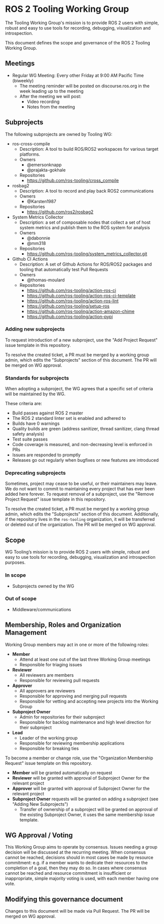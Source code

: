 # ROS 2 Tooling Working Group

The Tooling Working Group's mission is to provide ROS 2 users with simple, robust and easy to use tools for recording, debugging, visualization and introspection.

This document defines the scope and governance of the ROS 2 Tooling Working Group.


## Meetings

* Regular WG Meeting: Every other Friday at 9:00 AM Pacific Time (biweekly)
  * The meeting reminder will be posted on discourse.ros.org in the week leading up to the meeting
  * After the meeting we will post:
    * Video recording
    * Notes from the meeting


## Subprojects

The following subprojects are owned by Tooling WG:
* ros-cross-compile
  * Description: A tool to build ROS/ROS2 workspaces for various target platforms.
  * Owners
    * @emersonknapp
    * @prajakta-gokhale
  * Repositories
    * https://github.com/ros-tooling/cross_compile
* rosbag2
  * Description: A tool to record and play back ROS2 communications
  * Owners
    * @Karsten1987
  * Repositories
    * https://github.com/ros2/rosbag2
* System Metrics Collector
  * Description: a set of composable nodes that collect a set of host system metrics and publish them to the ROS system for analysis
  * Owners
    * @dabonnie
    * @mm318
  * Repositories
    * https://github.com/ros-tooling/system_metrics_collector.git
* Github CI Actions
  * Description: A set of Github Actions for ROS/ROS2 packages and tooling that automatically test Pull Requests
  * Owners
    * @thomas-moulard
  * Repositories
    * https://github.com/ros-tooling/action-ros-ci
    * https://github.com/ros-tooling/action-ros-ci-template
    * https://github.com/ros-tooling/action-ros-lint
    * https://github.com/ros-tooling/setup-ros
    * https://github.com/ros-tooling/action-amazon-chime
    * https://github.com/ros-tooling/action-pypi


### Adding new subprojects

To request introduction of a new subproject, use the "Add Project Request" issue template in this repository.

To resolve the created ticket, a PR must be merged by a working group admin, which edits the "Subprojects" section of this document.
The PR will be merged on WG approval.


### Standards for subprojects

When adopting a subproject, the WG agrees that a specific set of criteria will be maintained by the WG.

These criteria are:
* Build passes against ROS 2 master
* The ROS 2 standard linter set is enabled and adhered to
* Builds have 0 warnings
* Quality builds are green (address sanitizer, thread sanitizer, clang thread safety analysis)
* Test suite passes
* Code coverage is measured, and non-decreasing level is enforced in PRs
* Issues are responded to promptly
* Releases go out regularly when bugfixes or new features are introduced


### Deprecating subprojects

Sometimes, project may cease to be useful, or their maintainers may leave.
We do not want to commit to maintaining every project that has ever been added here forever.
To request removal of a subproject, use the "Remove Project Request" issue template in this repository.

To resolve the created ticket, a PR must be merged by a working group admin, which edits the "Subprojects" section of this document.
Additionally, if the repository lives in the `ros-tooling` organization, it will be transferred or deleted out of the organization.
The PR will be merged on WG approval.


## Scope

WG Tooling’s mission is to provide ROS 2 users with simple, robust and easy to use tools for recording, debugging, visualization and introspection purposes.


### In scope

* Subprojects owned by the WG


### Out of scope

* Middleware/communications


## Membership, Roles and Organization Management

Working Group members may act in one or more of the following roles:

* **Member**
  * Attend at least one out of the last three Working Group meetings
  * Responsible for triaging issues
* **Reviewer**
  * All reviewers are members
  * Responsible for reviewing pull requests
* **Approver**
  * All approvers are reviewers
  * Responsible for approving and merging pull requests
  * Responsible for vetting and accepting new projects into the Working Group
* **Subproject Owner**
  * Admin for repositories for their subproject
  * Responsible for backlog maintenance and high level direction for their subproject
* **Lead**
  * Leader of the working group
  * Responsible for reviewing membership applications
  * Responsible for breaking ties

To become a member or change role, use the "Organization Membership Request" issue template on this repository.
* **Member** will be granted automatically on request
* **Reviewer** will be granted with approval of Subproject Owner for the relevant project
* **Approver** will be granted with approval of Subproject Owner for the relevant project
* **Subproject Owner** requests will be granted on adding a subproject (see "Adding New Subprojects")
  * Transfer of ownership of a subproject will be granted on approval of the existing Subproject Owner, it uses the same membership issue template.


## WG Approval / Voting

This Working Group aims to operate by consensus.
Issues needing a group decision will be discussed at the recurring meeting.
When consensus cannot be reached, decisions should in most cases be made by resource commitment: e.g. if a member wants to dedicate their resources to the completion of a goal, then they may do so.
In cases where consensus cannot be reached and resource commitment is insufficient or inappropriate, simple majority voting is used, with each member having one vote.


## Modifying this governance document

Changes to this document will be made via Pull Request.
The PR will be merged on WG approval.
